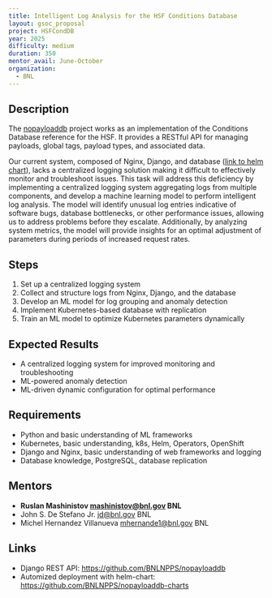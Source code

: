 ```yaml
---
title: Intelligent Log Analysis for the HSF Conditions Database 
layout: gsoc_proposal
project: HSFCondDB
year: 2025
difficulty: medium
duration: 350
mentor_avail: June-October
organization:
  - BNL
---
```


## Description

The [nopayloaddb](https://github.com/BNLNPPS/nopayloaddb) project works as an implementation of the Conditions Database 
reference for the HSF. It provides a RESTful API for managing payloads, global tags, payload types, and associated data. 

Our current system, composed of Nginx, Django, and database ([link to helm chart](https://github.com/BNLNPPS/nopayloaddb-charts)), 
lacks a centralized logging solution making it difficult to effectively monitor and troubleshoot issues. 
This task will address this deficiency by implementing a centralized logging system aggregating logs from multiple 
components, and develop a machine learning model to perform intelligent log analysis.  The model will identify unusual 
log entries indicative of software bugs, database bottlenecks, or other performance issues, allowing us to address 
problems before they escalate. Additionally, by analyzing system metrics, the model will provide insights for an optimal 
adjustment of parameters during periods of increased request rates.

## Steps

1. Set up a centralized logging system   
2. Collect and structure logs from Nginx, Django, and the database  
3. Develop an ML model for log grouping and anomaly detection 
4. Implement Kubernetes-based database with replication 
5. Train an ML model to optimize Kubernetes parameters dynamically


## Expected Results

* A centralized logging system for improved monitoring and troubleshooting 
* ML-powered anomaly detection
* ML-driven dynamic configuration for optimal performance

## Requirements

* Python and basic understanding of ML frameworks
* Kubernetes, basic understanding, k8s, Helm, Operators, OpenShift
* Django and Nginx, basic understanding of web frameworks and logging
* Database knowledge, PostgreSQL, database replication


## Mentors

- **Ruslan Mashinistov [mashinistov@bnl.gov](mailto:mashinistov@bnl.gov) BNL** 
- John S. De Stefano Jr. [jd@bnl.gov](mailto:jd@bnl.gov) BNL
- Michel Hernandez Villanueva [mhernande1@bnl.gov](mailto:mhernande1@bnl.gov) BNL


## Links

* Django REST API: https://github.com/BNLNPPS/nopayloaddb 
* Automized deployment with helm-chart: https://github.com/BNLNPPS/nopayloaddb-charts
